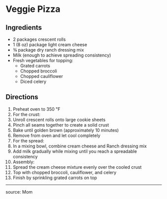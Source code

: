 # Veggie Pizza

## Ingredients

- 2 packages crescent rolls
- 1 (8 oz) package light cream cheese
- ¾ package dry ranch dressing mix
- Milk (enough to achieve spreading consistency)
- Fresh vegetables for topping:
  - Grated carrots
  - Chopped broccoli
  - Chopped cauliflower
  - Diced celery

## Directions

1. Preheat oven to 350 ℉
2. For the crust:
  1. Unroll crescent rolls onto large cookie sheets
  2. Pinch all seams together to create a solid crust
  3. Bake until golden brown (approximately 10 minutes)
  4. Remove from oven and let cool completely
3. For the spread:
  1. In a mixing bowl, combine cream cheese and Ranch dressing mix
  2. Add milk gradually while mixing until you reach a spreadable consistency
4. Assembly:
  1. Spread the cream cheese mixture evenly over the cooled crust
  2. Top with chopped broccoli, cauliflower, and celery
  3. Finish by sprinkling grated carrots on top

---

source: Mom

